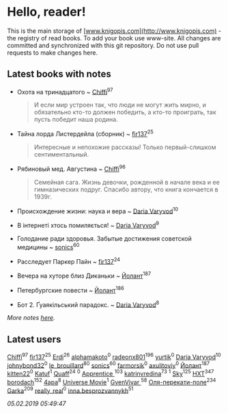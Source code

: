 # Hello, reader!
This is the main storage of [www.knigopis.com](http://www.knigopis.com) - the registry of read books.
To add your book use www-site. All changes are committed and synchronized with this git repository.
Do not use pull requests to make changes here.


## Latest books with notes
* Охота на тринадцатого ~ [Chiffi](users/105/105831994080785626680-google)<sup>97</sup>
    > И если мир устроен так,  что люди не могут жить мирно,  и обязательно кто-то должен победить,  а кто-то проиграть,  так пусть победит наша родина.

* Тайна лорда Листердейла (сборник) ~ [fir137](users/176/176805114-yandex)<sup>25</sup>
    > Интересные и непохожие рассказы!
    > Только первый-слишком сентиментальный.

* Рябиновый мед. Августина ~ [Chiffi](users/105/105831994080785626680-google)<sup>96</sup>
    > Семейная сага. Жизнь девочки, рожденной в начале века  и ее гимназических подруг. Спасибо автору,  что книга кончается в 1939г.

* Происхождение жизни: наука и вера ~ [Daria Varyvod](users/829/829893410524253-facebook)<sup>10</sup>

* В інтернеті хтось помиляється! ~ [Daria Varyvod](users/829/829893410524253-facebook)<sup>9</sup>

* Голодание ради здоровья. Забытые достижения советской медицины ~ [sonics](users/588/5880221-vkontakte)<sup>60</sup>

* Расследует Паркер Пайн ~ [fir137](users/176/176805114-yandex)<sup>24</sup>

* Вечера на хуторе близ Диканьки ~ [Йолант](users/104/104690883692185089260-google)<sup>187</sup>

* Петербургские повести ~ [Йолант](users/104/104690883692185089260-google)<sup>186</sup>

* Бот 2. Ґуаякільський парадокс. ~ [Daria Varyvod](users/829/829893410524253-facebook)<sup>8</sup>


_More notes [here](latest_books_with_notes.md)._


## Latest users
[Chiffi](users/105/105831994080785626680-google)<sup>97</sup> 
[fir137](users/176/176805114-yandex)<sup>25</sup> 
[Erdi](users/104/104289450206538776186-googleplus)<sup>26</sup> 
[alphamakoto](users/342/342507332-vkontakte)<sup>0</sup> 
[radeonx801](users/973/973496-vkontakte)<sup>196</sup> 
[yurtik](users/166/166750349-vkontakte)<sup>0</sup> 
[Daria Varyvod](users/829/829893410524253-facebook)<sup>10</sup> 
[johnybond32](users/304/304041461-yandex)<sup>0</sup> 
[le_brouillard](users/133/13330781-vkontakte)<sup>80</sup> 
[sonics](users/588/5880221-vkontakte)<sup>60</sup> 
[farmorsik](users/200/20073463-vkontakte)<sup>0</sup> 
[axulitoviy](users/193/193373239-vkontakte)<sup>0</sup> 
[Йолант](users/104/104690883692185089260-google)<sup>187</sup> 
[kitten22](users/111/11117729-vkontakte)<sup>0</sup> 
[Katuf](users/114/114608504300850856669-google)<sup>1</sup> 
[Quaff](users/122/12267158-vkontakte)<sup>24</sup> 
[](users/202/2029906773973459-facebook)<sup>0</sup> 
[Apprentice ](users/528/52821952-vkontakte)<sup>103</sup> 
[katrinvredina](users/233/2336755-vkontakte)<sup>73</sup> 
[](users/109/109132606845133294211-googleplus)<sup>1</sup> 
[Sky](users/118/118049897850017649660-google)<sup>125</sup> 
[HXT](users/100/100002563462782-facebook)<sup>347</sup> 
[borodach](users/157/15706320-vkontakte)<sup>152</sup> 
[4apa](users/117/117392596378069249667-google)<sup>8</sup> 
[Universe Movie](users/110/110500081953374368911-google)<sup>1</sup> 
[GvenVivar ](users/158/158266434925901-facebook)<sup>58</sup> 
[Оля-перекати-поле](users/108/10848515355906827860-mailru)<sup>234</sup> 
[Garka](users/115/115753719718250012620-google)<sup>209</sup> 
[really_real](users/458/4583296-vkontakte)<sup>0</sup> 
[inna.besprozvannykh](users/733/73323849-yandex)<sup>51</sup> 


_05.02.2019 05:49:47_
